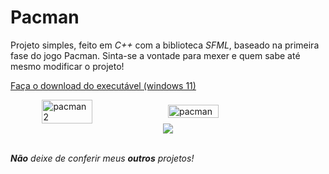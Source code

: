 # Pacman

Projeto simples, feito em *C++* com a biblioteca *SFML*, baseado na primeira fase do jogo Pacman. 
Sinta-se a vontade para mexer e quem sabe até mesmo modificar o projeto!

[Faça o download do executável (windows 11)](https://github.com/JelsonJr/Pacman/blob/master/Pacman.zip)

<div style="display: flex; justify-content: center; align-items: center;">
    <img src="https://github.com/JelsonJr/Pacman/assets/96444665/2c37e5dd-8c3a-4c89-b7f8-60fb4534477f" alt="pacman2" style="width: 40%;">
    <img src="https://github.com/JelsonJr/Pacman/assets/96444665/e223e852-3f8c-4433-9b51-837c7c957b1c" alt="pacman" style="width: 40%;">
</div>
<div style="display: flex; justify-content: center; align-items: center;">
  <img src="https://skillicons.dev/icons?i=cpp"/>
</div>
<br/>

***Não** deixe de conferir meus **outros** projetos!*

